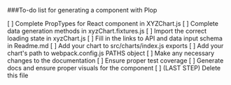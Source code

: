 ###To-do list for generating a component with Plop

[ ] Complete PropTypes for React component in XYZChart.js
[ ] Complete data generation methods in xyzChart.fixtures.js
[ ] Import the correct loading state in xyzChart.js
[ ] Fill in the links to API and data input schema in Readme.md
[ ] Add your chart to src/charts/index.js exports
[ ] Add your chart's path to webpack.config.js PATHS object
[ ] Make any necessary changes to the documentation
[ ] Ensure proper test coverage
[ ] Generate docs and ensure proper visuals for the component
[ ] (LAST STEP) Delete this file